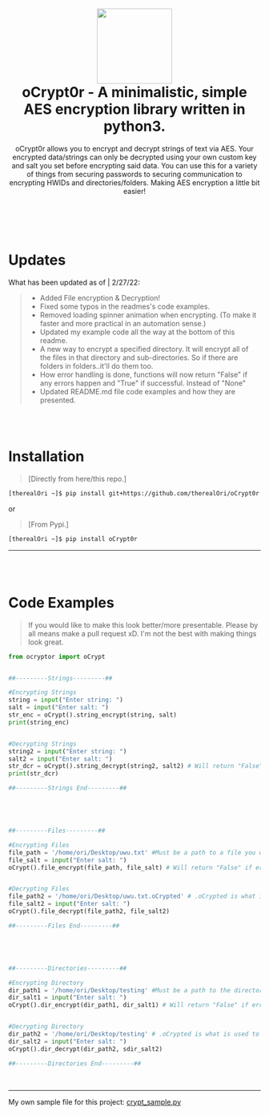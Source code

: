 <h1 align="center">
	<img src="https://cdn.discordapp.com/attachments/946797907846258799/946798556629585950/unknown.png" width="150px"><br>
    oCrypt0r - A minimalistic, simple AES encryption library written in python3.
</h1>
<p align="center">
    oCrypt0r allows you to encrypt and decrypt strings of text via AES. Your encrypted data/strings can only be decrypted using your own custom key and salt you set before encrypting said data. You can use this for a variety of things from securing passwords to securing communication to encrypting HWIDs and directories/folders. Making AES encryption a little bit easier!
</p>

<h1></h1>

<br />
<br />

# Updates
What has been updated as of | 2/27/22:

> - Added File encryption & Decryption!
> - Fixed some typos in the readmes's code examples.
> - Removed loading spinner animation when encrypting. (To make it faster and more practical in an automation sense.)
> - Updated my example code all the way at the bottom of this readme.
> - A new way to encrypt a specified directory. It will encrypt all of the files in that directory and sub-directories. So if there are folders in folders..it'll do them too.
> - How error handling is done, functions will now return "False" if any errors happen and "True" if successful. Instead of "None"
> - Updated README.md file code examples and how they are presented.

<br />
<br />

# Installation
 > [Directly from here/this repo.]
```bash
[therealOri ~]$ pip install git+https://github.com/therealOri/oCrypt0r
```

or

> [From Pypi.]
```bash
[therealOri ~]$ pip install oCrypt0r
```
__ __

<br />
<br />

# Code Examples
> If you would like to make this look better/more presentable. Please by all means make a pull request xD. I'm not the best with making things look great.
```python
from ocryptor import oCrypt


##---------Strings---------##

#Encrypting Strings
string = input("Enter string: ")
salt = input("Enter salt: ")
str_enc = oCrypt().string_encrypt(string, salt)
print(string_enc)


#Decrypting Strings
string2 = input("Enter string: ")
salt2 = input("Enter salt: ")
str_dcr = oCrypt().string_decrypt(string2, salt2) # Will return "False" if errors happen. "True" if successful.
print(str_dcr)

##---------Strings End---------##





##---------Files---------##

#Encrypting Files
file_path = '/home/ori/Desktop/uwu.txt' #Must be a path to a file you want to encrypt.
file_salt = input("Enter salt: ")
oCrypt().file_encrypt(file_path, file_salt) # Will return "False" if errors happen. "True" if successful.


#Decrypting Files
file_path2 = '/home/ori/Desktop/uwu.txt.oCrypted' # .oCrypted is what is used to let you know that the file is encrypted.
file_salt2 = input("Enter salt: ")
oCrypt().file_decrypt(file_path2, file_salt2)

##---------Files End---------##





##---------Directories---------##

#Encrypting Directory
dir_path1 = '/home/ori/Desktop/testing' #Must be a path to the directory you want to encrypt.
dir_salt1 = input("Enter salt: ")
oCrypt().dir_encrypt(dir_path1, dir_salt1) # Will return "False" if errors happen. "True" if successful.


#Decrypting Directory
dir_path2 = '/home/ori/Desktop/testing' # .oCrypted is what is used to let you know that the file is encrypted.
dir_salt2 = input("Enter salt: ")
oCrypt().dir_decrypt(dir_path2, sdir_salt2)

##---------Directories End---------##
```

<br />

__ __

My own sample file for this project: [crypt_sample.py](https://haste.powercord.dev/atehenepos.py)
